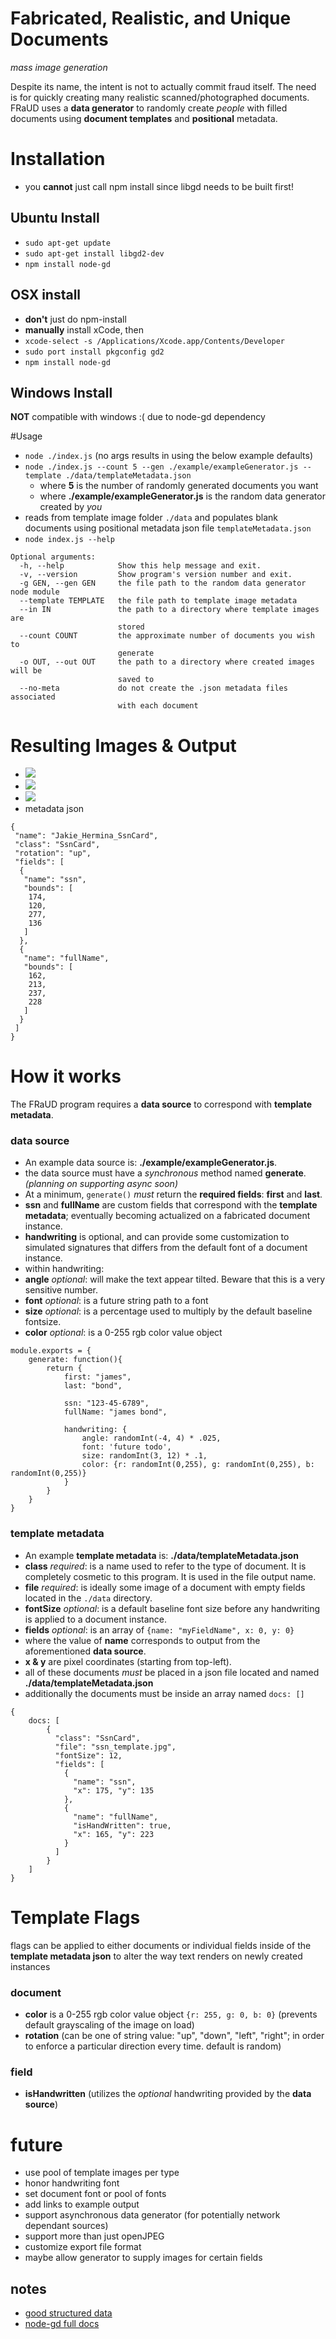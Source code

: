 # Fabricated, Realistic, and Unique Documents
_mass image generation_

Despite its name, the intent is not to actually commit fraud itself. The need is for quickly creating many realistic scanned/photographed documents.
FRaUD uses a **data generator** to randomly create _people_ with filled documents using **document templates** and **positional** metadata.


# Installation
- you **cannot** just call npm install since libgd needs to be built first!

## Ubuntu Install
- `sudo apt-get update`
- `sudo apt-get install libgd2-dev`
- `npm install node-gd`

## OSX install
- **don't** just do npm-install
- **manually** install xCode, then
- ```xcode-select -s /Applications/Xcode.app/Contents/Developer```
- ```sudo port install pkgconfig gd2```
- ```npm install node-gd```

## Windows Install
**NOT** compatible with windows :( due to node-gd dependency

#Usage
- ```node ./index.js``` (no args results in using the below example defaults)
- ```node ./index.js --count 5 --gen ./example/exampleGenerator.js --template ./data/templateMetadata.json```
    - where **5** is the number of randomly generated documents you want
    - where **./example/exampleGenerator.js** is the random data generator created by _you_
- reads from template image folder ```./data``` and populates blank documents using positional metadata json file `templateMetadata.json`
- ```node index.js --help```

```
Optional arguments:
  -h, --help            Show this help message and exit.
  -v, --version         Show program's version number and exit.
  -g GEN, --gen GEN     the file path to the random data generator node module
  --template TEMPLATE   the file path to template image metadata
  --in IN               the path to a directory where template images are 
                        stored
  --count COUNT         the approximate number of documents you wish to 
                        generate
  -o OUT, --out OUT     the path to a directory where created images will be 
                        saved to
  --no-meta             do not create the .json metadata files associated 
                        with each document
```

# Resulting Images & Output
- ![](http://shondiaz.com/host/Jakie_Hermina_AutoContract.jpg)
- ![](http://shondiaz.com/host/Jakie_Hermina_DriversLicense.jpg)
- ![](http://shondiaz.com/host/Jakie_Hermina_SsnCard.jpg)
- metadata json

```
{
 "name": "Jakie_Hermina_SsnCard",
 "class": "SsnCard",
 "rotation": "up",
 "fields": [
  {
   "name": "ssn",
   "bounds": [
    174,
    120,
    277,
    136
   ]
  },
  {
   "name": "fullName",
   "bounds": [
    162,
    213,
    237,
    228
   ]
  }
 ]
}
```

# How it works
The FRaUD program requires a **data source** to correspond with **template metadata**.

### data source
- An example data source is: **./example/exampleGenerator.js**.
- the data source must have a _synchronous_ method named **generate**. _(planning on supporting async soon)_
- At a minimum, ```generate()``` _must_ return the **required fields**: **first** and **last**.
- **ssn** and **fullName** are custom fields that correspond with the **template metadata**; eventually becoming actualized on a fabricated document instance. 
- **handwriting** is optional, and can provide some customization to simulated signatures that differs from the default font of a document instance.
 - within handwriting:
 - **angle** _optional_: will make the text appear tilted. Beware that this is a very sensitive number.
 - **font** _optional_: is a future string path to a font
 - **size** _optional_: is a percentage used to multiply by the default baseline fontsize.
 - **color** _optional_: is a 0-255 rgb color value object
 
```
module.exports = {
    generate: function(){
        return {
            first: "james",
            last: "bond",
            
            ssn: "123-45-6789",
            fullName: "james bond",
            
            handwriting: {
                angle: randomInt(-4, 4) * .025,
                font: 'future todo',
                size: randomInt(3, 12) * .1,
                color: {r: randomInt(0,255), g: randomInt(0,255), b: randomInt(0,255)}
            }
        }
    }
}
```

### template metadata
- An example **template metadata** is: **./data/templateMetadata.json**  
 - **class** _required_: is a name used to refer to the type of document. It is completely cosmetic to this program. It is used in the file output name.
 - **file** _required_: is ideally some image of a document with empty fields located in the ```./data``` directory.
 - **fontSize** _optional_: is a default baseline font size before any handwriting is applied to a document instance.
 - **fields** _optional_: is an array of ```{name: "myFieldName", x: 0, y: 0}``` 
  - where the value of **name** corresponds to output from the aforementioned **data source**. 
  - **x & y** are pixel coordinates (starting from top-left).
 - all of these documents _must_ be placed in a json file located and named **./data/templateMetadata.json**
  - additionally the documents must be inside an array named ```docs: []```
  
```
{
    docs: [
        {
          "class": "SsnCard",
          "file": "ssn_template.jpg",
          "fontSize": 12,
          "fields": [
            {
              "name": "ssn",
              "x": 175, "y": 135
            },
            {
              "name": "fullName",
              "isHandWritten": true,
              "x": 165, "y": 223
            }
          ]
        }
    ]
}
```

# Template Flags
flags can be applied to either documents or individual fields inside of the **template metadata json** to alter the way text renders on newly created instances

### document
- **color** is a 0-255 rgb color value object ```{r: 255, g: 0, b: 0}``` (prevents default grayscaling of the image on load)
- **rotation** (can be one of string value: "up", "down", "left", "right"; in order to enforce a particular direction every time. default is random)

### field
- **isHandwritten** (utilizes the _optional_ handwriting provided by the **data source**)


# future
- use pool of template images per type
- honor handwriting font
- set document font or pool of fonts
- add links to example output
- support asynchronous data generator (for potentially network dependant sources)
- support more than just openJPEG
- customize export file format
- maybe allow generator to supply images for certain fields

## notes
- [good structured data](http://www.gutenberg.org/files/3201/files/)
- [node-gd full docs](https://github.com/y-a-v-a/node-gd/blob/master/docs/index.md)